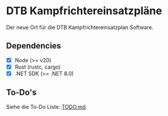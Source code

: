 # DTB Kampfrichtereinsatzpläne
 Der neue Ort für die DTB Kampfrichtereinsatzplan Software.

## Dependencies
- [x] Node (>= v20)
- [x] Rust (rustc, cargo)
- [x] .NET SDK (>= .NET 8.0)

## To-Do's
Siehe die To-Do Liste:
[TODO.md](./TODO.md).
